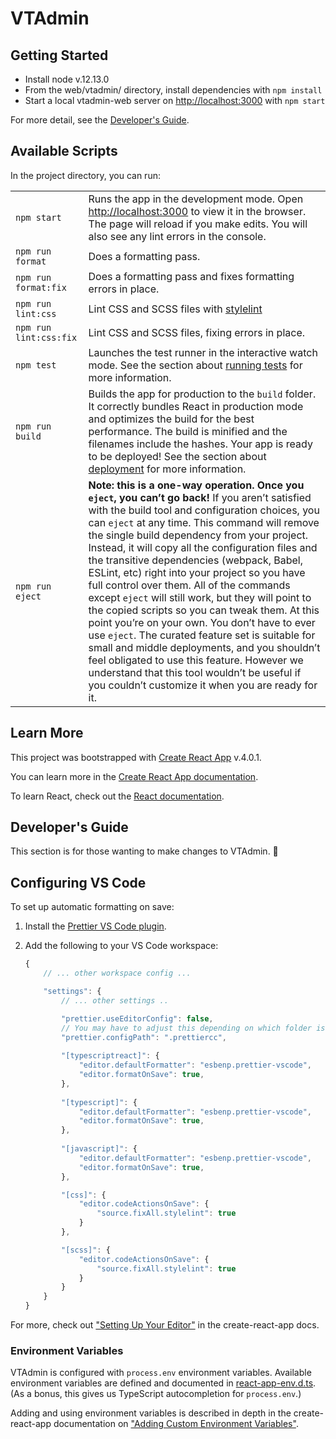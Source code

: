 # VTAdmin

## Getting Started

- Install node v.12.13.0
- From the web/vtadmin/ directory, install dependencies with `npm install`
- Start a local vtadmin-web server on [http://localhost:3000](http://localhost:3000) with `npm start`

For more detail, see the [Developer's Guide](#developers-guide).

## Available Scripts

In the project directory, you can run:

|   |   |
|---|---|
| `npm start` | Runs the app in the development mode. Open [http://localhost:3000](http://localhost:3000) to view it in the browser. The page will reload if you make edits. You will also see any lint errors in the console.
| `npm run format` | Does a formatting pass. |
| `npm run format:fix` | Does a formatting pass and fixes formatting errors in place. |
| `npm run lint:css` | Lint CSS and SCSS files with [stylelint](https://stylelint.io) |
| `npm run lint:css:fix` | Lint CSS and SCSS files, fixing errors in place. |
| `npm test` | Launches the test runner in the interactive watch mode. See the section about [running tests](https://facebook.github.io/create-react-app/docs/running-tests) for more information.
| `npm run build` | Builds the app for production to the `build` folder. It correctly bundles React in production mode and optimizes the build for the best performance. The build is minified and the filenames include the hashes. Your app is ready to be deployed! See the section about [deployment](https://facebook.github.io/create-react-app/docs/deployment) for more information.
| `npm run eject` | **Note: this is a one-way operation. Once you `eject`, you can’t go back!** If you aren’t satisfied with the build tool and configuration choices, you can `eject` at any time. This command will remove the single build dependency from your project. Instead, it will copy all the configuration files and the transitive dependencies (webpack, Babel, ESLint, etc) right into your project so you have full control over them. All of the commands except `eject` will still work, but they will point to the copied scripts so you can tweak them. At this point you’re on your own. You don’t have to ever use `eject`. The curated feature set is suitable for small and middle deployments, and you shouldn’t feel obligated to use this feature. However we understand that this tool wouldn’t be useful if you couldn’t customize it when you are ready for it.

## Learn More

This project was bootstrapped with [Create React App](https://github.com/facebook/create-react-app) v.4.0.1.

You can learn more in the [Create React App documentation](https://facebook.github.io/create-react-app/docs/getting-started).

To learn React, check out the [React documentation](https://reactjs.org/).

## Developer's Guide

This section is for those wanting to make changes to VTAdmin. 🎉

## Configuring VS Code

To set up automatic formatting on save:

1. Install the [Prettier VS Code plugin](https://marketplace.visualstudio.com/items?itemName=esbenp.prettier-vscode).
2. Add the following to your VS Code workspace:

	```js
	{
		// ... other workspace config ...

		"settings": {
			// ... other settings ..

			"prettier.useEditorConfig": false,
			// You may have to adjust this depending on which folder is the root of your workspace.
			"prettier.configPath": ".prettiercc",
			
			"[typescriptreact]": {
				"editor.defaultFormatter": "esbenp.prettier-vscode",
				"editor.formatOnSave": true,
			},
			
			"[typescript]": {
				"editor.defaultFormatter": "esbenp.prettier-vscode",
				"editor.formatOnSave": true,
			},
			
			"[javascript]": {
				"editor.defaultFormatter": "esbenp.prettier-vscode",
				"editor.formatOnSave": true,
			},

			"[css]": {
				"editor.codeActionsOnSave": {
					"source.fixAll.stylelint": true
				}
			},
	
			"[scss]": {
				"editor.codeActionsOnSave": {
					"source.fixAll.stylelint": true
				}
			}
		}
	}
	```

For more, check out ["Setting Up Your Editor"](https://create-react-app.dev/docs/setting-up-your-editor/) in the create-react-app docs.

### Environment Variables

VTAdmin is configured with `process.env` environment variables. Available environment variables are defined and documented in [react-app-env.d.ts](./src/react-app-env.d.ts). (As a bonus, this gives us TypeScript autocompletion for `process.env`.)

Adding and using environment variables is described in depth in the create-react-app documentation on ["Adding Custom Environment Variables"](https://create-react-app.dev/docs/adding-custom-environment-variables).
